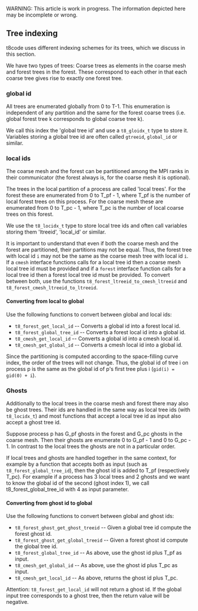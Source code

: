 WARNING: This article is work in progress. The information depicted here may be incomplete or wrong.

## Tree indexing

t8code uses different indexing schemes for its trees, which we discuss in this section.

We have two types of trees: Coarse trees as elements in the coarse mesh and forest trees in the forest. These correspond to each other in that each coarse tree gives rise to exactly one forest tree.


### global id

All trees are enumerated globally from 0 to T-1. This enumeration is independent of any partition and the same for the forest coarse trees
(i.e. global forest tree k corresponds to global coarse tree k).

We call this index the 'global tree id' and use a `t8_gloidx_t` type to store it.
Variables storing a global tree id are often called `gtreeid`, `global_id` or similar.

### local ids

The coarse mesh and the forest can be partitioned among the MPI ranks in their communicator (the forest always is, for the coarse mesh it is optional).

The trees in the local partition of a process are called 'local trees'. For the forest these are enumerated from 0 to T_pf - 1, where T_pf is the number of local forest trees on this process. For the coarse mesh these are enumerated from 0 to T_pc - 1, where T_pc is the number of local coarse trees on this forest.

We use the `t8_locidx_t` type to store local tree ids and often call variables storing them 'ltreeid', 'local_id' or similar.

It is important to understand that even if both the coarse mesh and the forest are partitioned, their partitions may not be equal.
Thus, the forest tree with local id `i` may not be the same as the coarse mesh tree with local id `i`.
If  a `cmesh` interface functions calls for a local tree id then a coarse mesh local tree id must be provided and if a `forest` interface
function calls for a local tree id then a forest local tree id must be provided.
To convert between both, use the functions `t8_forest_ltreeid_to_cmesh_ltreeid` and `t8_forest_cmesh_ltreeid_to_ltreeid`.

#### Converting from local to global

Use the following functions to convert between global and local ids:

 - `t8_forest_get_local_id` -- Converts a global id into a forest local id.
 - `t8_forest_global_tree_id` -- Converts a forest local id into a global id.
 - `t8_cmesh_get_local_id` -- Converts a global id into a cmesh local id.
 - `t8_cmesh_get_global_id` -- Converts a cmesh local id into a global id.


Since the partitioning is computed according to the space-filling curve index, the order of the trees will not change.
Thus, the global id of tree i on process p is the same as the global id of p's first tree plus i (`gid(i) = gid(0) + i`).

### Ghosts

Additionally to the local trees in the coarse mesh and forest there may also be ghost trees.
Their ids are handled in the same way as local tree ids (with `t8_locidx_t`) and most functions that accept a local tree
id as input also accept a ghost tree id.

Suppose process p has G_pf ghosts in the forest and G_pc ghosts in the coarse mesh.
Then their ghosts are enumerate 0 to G_pf - 1 and 0 to G_pc - 1. In contrast to the local trees the ghosts are not in a particular order.

If local trees and ghosts are handled together in the same context, for example by a function that accepts both as input (such as `t8_forest_global_tree_id`), then the ghost id is added to T_pf (respectively T_pc).
For example if a process has 3 local trees and 2 ghosts and we want to know the global id of the second (ghost index 1), we call t8_forest_global_tree_id with 4 as input parameter.

#### Converting from ghost id to global

Use the following functions to convert between global and ghost ids:

 - `t8_forest_ghost_get_ghost_treeid` -- Given a global tree id compute the forest ghost id.
 - `t8_forest_ghost_get_global_treeid` -- Given a forest ghost id compute the global tree id.
 - `t8_forest_global_tree_id` -- As above, use the ghost id plus T_pf as input.
 - `t8_cmesh_get_global_id` -- As above, use the ghost id plus T_pc as input.
 - `t8_cmesh_get_local_id` -- As above, returns the ghost id plus T_pc.

Attention: `t8_forest_get_local_id` will not return a ghost id. If the global input tree corresponds to a ghost tree, then the return value will be negative.






